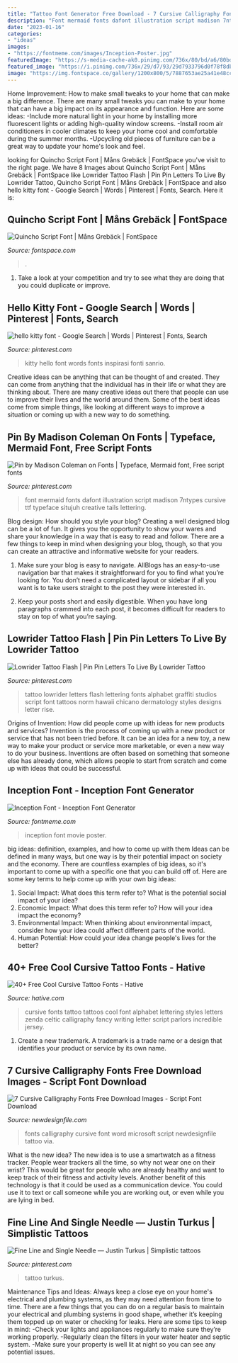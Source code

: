 ```yaml
---
title: "Tattoo Font Generator Free Download - 7 Cursive Calligraphy Fonts Free Download Images"
description: "Font mermaid fonts dafont illustration script madison 7ntypes cursive ttf typeface situjuh creative tails lettering"
date: "2023-01-16"
categories:
- "ideas"
images:
- "https://fontmeme.com/images/Inception-Poster.jpg"
featuredImage: "https://s-media-cache-ak0.pinimg.com/736x/80/bd/a6/80bda619076d27a1cd929a04eec2e532.jpg"
featured_image: "https://i.pinimg.com/736x/29/d7/93/29d7933796d0f78f8db182ca679fd847.jpg"
image: "https://img.fontspace.co/gallery/1200x800/5/7887653ae25a41e48cc9b7305969e4c1.png"
---
```



Home Improvement: How to make small tweaks to your home that can make a big difference.
There are many small tweaks you can make to your home that can have a big impact on its appearance and function. Here are some ideas: 
-Include more natural light in your home by installing more fluorescent lights or adding high-quality window screens. 
-Install room air conditioners in cooler climates to keep your home cool and comfortable during the summer months. 
-Upcycling old pieces of furniture can be a great way to update your home's look and feel.

	

		
looking for Quincho Script Font | Måns Grebäck | FontSpace you've visit to the right page. We have 8 Images about Quincho Script Font | Måns Grebäck | FontSpace like Lowrider Tattoo Flash | Pin Pin Letters To Live By Lowrider Tattoo, Quincho Script Font | Måns Grebäck | FontSpace and also hello kitty font - Google Search | Words | Pinterest | Fonts, Search. Here it is:
		
    
## Quincho Script Font | Måns Grebäck | FontSpace

<img loading=lazy src="https://img.fontspace.co/gallery/1200x800/5/7887653ae25a41e48cc9b7305969e4c1.png" onerror="this.onerror=null;this.src='https://tse4.mm.bing.net/th?id=OIP.10J4ksaQvGEM3GKinY6ucwHaE8&amp;pid=15.1';" alt="Quincho Script Font | Måns Grebäck | FontSpace">

_Source: fontspace.com_

>. 

	

1. Take a look at your competition and try to see what they are doing that you could duplicate or improve.

    
## Hello Kitty Font - Google Search | Words | Pinterest | Fonts, Search

<img loading=lazy src="https://s-media-cache-ak0.pinimg.com/736x/df/cb/ff/dfcbff40e2dc838d49f33a0aded4db37.jpg" onerror="this.onerror=null;this.src='https://tse3.mm.bing.net/th?id=OIP.jTXs9a7h4awlL-SorI5jagHaHa&amp;pid=15.1';" alt="hello kitty font - Google Search | Words | Pinterest | Fonts, Search">

_Source: pinterest.com_

>kitty hello font words fonts inspirasi fonti sanrio. 

	

Creative ideas can be anything that can be thought of and created. They can come from anything that the individual has in their life or what they are thinking about. There are many creative ideas out there that people can use to improve their lives and the world around them. Some of the best ideas come from simple things, like looking at different ways to improve a situation or coming up with a new way to do something.

    
## Pin By Madison Coleman On Fonts | Typeface, Mermaid Font, Free Script Fonts

<img loading=lazy src="https://i.pinimg.com/736x/29/d7/93/29d7933796d0f78f8db182ca679fd847.jpg" onerror="this.onerror=null;this.src='https://tse2.mm.bing.net/th?id=OIP.IzN0ND86u1nlE7tns0S5PAHaE7&amp;pid=15.1';" alt="Pin by Madison Coleman on Fonts | Typeface, Mermaid font, Free script fonts">

_Source: pinterest.com_

>font mermaid fonts dafont illustration script madison 7ntypes cursive ttf typeface situjuh creative tails lettering. 

	

Blog design: How should you style your blog?
Creating a well designed blog can be a lot of fun. It gives you the opportunity to show your wares and share your knowledge in a way that is easy to read and follow. There are a few things to keep in mind when designing your blog, though, so that you can create an attractive and informative website for your readers.
1. Make sure your blog is easy to navigate. AllBlogs has an easy-to-use navigation bar that makes it straightforward for you to find what you’re looking for. You don’t need a complicated layout or sidebar if all you want is to take users straight to the post they were interested in.

2. Keep your posts short and easily digestible. When you have long paragraphs crammed into each post, it becomes difficult for readers to stay on top of what you’re saying.

    
## Lowrider Tattoo Flash | Pin Pin Letters To Live By Lowrider Tattoo

<img loading=lazy src="https://s-media-cache-ak0.pinimg.com/736x/80/bd/a6/80bda619076d27a1cd929a04eec2e532.jpg" onerror="this.onerror=null;this.src='https://tse2.mm.bing.net/th?id=OIP.p9HuGHvyxlB-dW3vgILfRwHaKF&amp;pid=15.1';" alt="Lowrider Tattoo Flash | Pin Pin Letters To Live By Lowrider Tattoo">

_Source: pinterest.com_

>tattoo lowrider letters flash lettering fonts alphabet graffiti studios script font tattoos norm hawaii chicano dermatology styles designs letter rise. 

	

Origins of Invention: How did people come up with ideas for new products and services?
Invention is the process of coming up with a new product or service that has not been tried before. It can be an idea for a new toy, a new way to make your product or service more marketable, or even a new way to do your business. Inventions are often based on something that someone else has already done, which allows people to start from scratch and come up with ideas that could be successful.

    
## Inception Font - Inception Font Generator

<img loading=lazy src="https://fontmeme.com/images/Inception-Poster.jpg" onerror="this.onerror=null;this.src='https://tse3.mm.bing.net/th?id=OIP.5ahQvCLV3U5IkOoOEeO_XQHaLH&amp;pid=15.1';" alt="Inception Font - Inception Font Generator">

_Source: fontmeme.com_

>inception font movie poster. 

	

big ideas: definition, examples, and how to come up with them
Ideas can be defined in many ways, but one way is by their potential impact on society and the economy. There are countless examples of big ideas, so it's important to come up with a specific one that you can build off of. Here are some key terms to help come up with your own big ideas:
1. Social Impact: What does this term refer to? What is the potential social impact of your idea?  
2. Economic Impact: What does this term refer to? How will your idea impact the economy?  
3. Environmental Impact: When thinking about environmental impact, consider how your idea could affect different parts of the world. 
4. Human Potential: How could your idea change people's lives for the better?

    
## 40+ Free Cool Cursive Tattoo Fonts - Hative

<img loading=lazy src="https://hative.com/wp-content/uploads/2014/02/cursive-fonts/zenda-cursive-font-20.jpg" onerror="this.onerror=null;this.src='https://tse1.mm.bing.net/th?id=OIP.dOHhg8KVkBoNIp-xCxiq2wHaDt&amp;pid=15.1';" alt="40+ Free Cool Cursive Tattoo Fonts - Hative">

_Source: hative.com_

>cursive fonts tattoo tattoos cool font alphabet lettering styles letters zenda celtic calligraphy fancy writing letter script parlors incredible jersey. 

	

1. Create a new trademark. A trademark is a trade name or a design that identifies your product or service by its own name.

    
## 7 Cursive Calligraphy Fonts Free Download Images - Script Font Download

<img loading=lazy src="http://www.newdesignfile.com/postpic/2011/01/free-wedding-fonts_302277.jpg" onerror="this.onerror=null;this.src='https://tse4.mm.bing.net/th?id=OIP.WrHFhDvZ5QuMvEoSM9vsegHaM_&amp;pid=15.1';" alt="7 Cursive Calligraphy Fonts Free Download Images - Script Font Download">

_Source: newdesignfile.com_

>fonts calligraphy cursive font word microsoft script newdesignfile tattoo via. 

	

What is the new idea?
The new idea is to use a smartwatch as a fitness tracker. People wear trackers all the time, so why not wear one on their wrist? This would be great for people who are already healthy and want to keep track of their fitness and activity levels. Another benefit of this technology is that it could be used as a communication device. You could use it to text or call someone while you are working out, or even while you are lying in bed.

    
## Fine Line And Single Needle — Justin Turkus | Simplistic Tattoos

<img loading=lazy src="https://i.pinimg.com/originals/e2/44/df/e244df1e444882cc5848ed4a44fe4ecc.jpg" onerror="this.onerror=null;this.src='https://tse3.mm.bing.net/th?id=OIP.04lXjkWGZiVO4F14Wzo2ZgHaJ4&amp;pid=15.1';" alt="Fine Line and Single Needle — Justin Turkus | Simplistic tattoos">

_Source: pinterest.com_

>tattoo turkus. 

	

Maintenance Tips and Ideas: Always keep a close eye on your home's electrical and plumbing systems, as they may need attention from time to time.
There are a few things that you can do on a regular basis to maintain your electrical and plumbing systems in good shape, whether it’s keeping them topped up on water or checking for leaks. Here are some tips to keep in mind:
-Check your lights and appliances regularly to make sure they’re working properly.
-Regularly clean the filters in your water heater and septic system.
-Make sure your property is well lit at night so you can see any potential issues.

